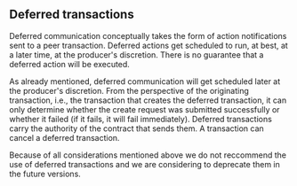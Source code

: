 ## Deferred transactions

Deferred communication conceptually takes the form of action notifications sent to a peer transaction. Deferred actions get scheduled to run, at best, at a later time, at the producer's discretion. There is no guarantee that a deferred action will be executed.

As already mentioned, deferred communication will get scheduled later at the producer's discretion. From the perspective of the originating transaction, i.e., the transaction that creates the deferred transaction, it can only determine whether the create request was submitted successfully or whether it failed (if it fails, it will fail immediately). Deferred transactions carry the authority of the contract that sends them. A transaction can cancel a deferred transaction.

Because of all considerations mentioned above we do not reccommend the use of deferred transactions and we are considering to deprecate them in the future versions.
